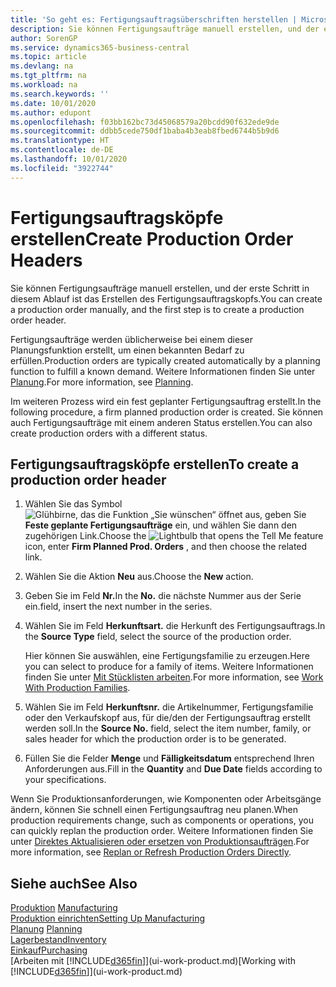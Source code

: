 ```yaml
---
title: 'So geht es: Fertigungsauftragsüberschriften herstellen | Microsoft Docs'
description: Sie können Fertigungsaufträge manuell erstellen, und der erste Schritt in diesem Ablauf ist das Erstellen des Fertigungsauftragskopfs.
author: SorenGP
ms.service: dynamics365-business-central
ms.topic: article
ms.devlang: na
ms.tgt_pltfrm: na
ms.workload: na
ms.search.keywords: ''
ms.date: 10/01/2020
ms.author: edupont
ms.openlocfilehash: f03bb162bc73d45068579a20bcdd90f632ede9de
ms.sourcegitcommit: ddbb5cede750df1baba4b3eab8fbed6744b5b9d6
ms.translationtype: HT
ms.contentlocale: de-DE
ms.lasthandoff: 10/01/2020
ms.locfileid: "3922744"
---
```

# <a name="create-production-order-headers"></a><span data-ttu-id="b7abf-103">Fertigungsauftragsköpfe erstellen</span><span class="sxs-lookup"><span data-stu-id="b7abf-103">Create Production Order Headers</span></span>
<span data-ttu-id="b7abf-104">Sie können Fertigungsaufträge manuell erstellen, und der erste Schritt in diesem Ablauf ist das Erstellen des Fertigungsauftragskopfs.</span><span class="sxs-lookup"><span data-stu-id="b7abf-104">You can create a production order manually, and the first step is to create a production order header.</span></span>

<span data-ttu-id="b7abf-105">Fertigungsaufträge werden üblicherweise bei einem dieser Planungsfunktion erstellt, um einen bekannten Bedarf zu erfüllen.</span><span class="sxs-lookup"><span data-stu-id="b7abf-105">Production orders are typically created automatically by a planning function to fulfill a known demand.</span></span> <span data-ttu-id="b7abf-106">Weitere Informationen finden Sie unter [Planung](production-planning.md).</span><span class="sxs-lookup"><span data-stu-id="b7abf-106">For more information, see [Planning](production-planning.md).</span></span>   

<span data-ttu-id="b7abf-107">Im weiteren Prozess wird ein fest geplanter Fertigungsauftrag erstellt.</span><span class="sxs-lookup"><span data-stu-id="b7abf-107">In the following procedure, a firm planned production order is created.</span></span> <span data-ttu-id="b7abf-108">Sie können auch Fertigungsaufträge mit einem anderen Status erstellen.</span><span class="sxs-lookup"><span data-stu-id="b7abf-108">You can also create production orders with a different status.</span></span>  

## <a name="to-create-a-production-order-header"></a><span data-ttu-id="b7abf-109">Fertigungsauftragsköpfe erstellen</span><span class="sxs-lookup"><span data-stu-id="b7abf-109">To create a production order header</span></span>  
1.  <span data-ttu-id="b7abf-110">Wählen Sie das Symbol ![Glühbirne, das die Funktion „Sie wünschen“ öffnet](media/ui-search/search_small.png "Was möchten Sie tun?") aus, geben Sie **Feste geplante Fertigungsaufträge** ein, und wählen Sie dann den zugehörigen Link.</span><span class="sxs-lookup"><span data-stu-id="b7abf-110">Choose the ![Lightbulb that opens the Tell Me feature](media/ui-search/search_small.png "Tell me what you want to do") icon, enter **Firm Planned Prod. Orders** , and then choose the related link.</span></span>  
2.  <span data-ttu-id="b7abf-111">Wählen Sie die Aktion **Neu** aus.</span><span class="sxs-lookup"><span data-stu-id="b7abf-111">Choose the **New** action.</span></span>  
3.  <span data-ttu-id="b7abf-112">Geben Sie im Feld **Nr.**</span><span class="sxs-lookup"><span data-stu-id="b7abf-112">In the **No.**</span></span> <span data-ttu-id="b7abf-113">die nächste Nummer aus der Serie ein.</span><span class="sxs-lookup"><span data-stu-id="b7abf-113">field, insert the next number in the series.</span></span>  
4.  <span data-ttu-id="b7abf-114">Wählen Sie im Feld **Herkunftsart.** die Herkunft des Fertigungsauftrags.</span><span class="sxs-lookup"><span data-stu-id="b7abf-114">In the **Source Type** field, select the source of the production order.</span></span>

    <span data-ttu-id="b7abf-115">Hier können Sie auswählen, eine Fertigungsfamilie zu erzeugen.</span><span class="sxs-lookup"><span data-stu-id="b7abf-115">Here you can select to produce for a family of items.</span></span> <span data-ttu-id="b7abf-116">Weitere Informationen finden Sie unter [Mit Stücklisten arbeiten](production-how-work-family.md).</span><span class="sxs-lookup"><span data-stu-id="b7abf-116">For more information, see [Work With Production Families](production-how-work-family.md).</span></span>
5.  <span data-ttu-id="b7abf-117">Wählen Sie im Feld **Herkunftsnr.** die Artikelnummer, Fertigungsfamilie oder den Verkaufskopf aus, für die/den der Fertigungsauftrag erstellt werden soll.</span><span class="sxs-lookup"><span data-stu-id="b7abf-117">In the **Source No.** field, select the item number, family, or sales header for which the production order is to be generated.</span></span>  
6.  <span data-ttu-id="b7abf-118">Füllen Sie die Felder **Menge** und **Fälligkeitsdatum** entsprechend Ihren Anforderungen aus.</span><span class="sxs-lookup"><span data-stu-id="b7abf-118">Fill in the **Quantity** and **Due Date** fields according to your specifications.</span></span>  

<span data-ttu-id="b7abf-119">Wenn Sie Produktionsanforderungen, wie Komponenten oder Arbeitsgänge ändern, können Sie schnell einen Fertigungsauftrag neu planen.</span><span class="sxs-lookup"><span data-stu-id="b7abf-119">When production requirements change, such as components or operations, you can quickly replan the production order.</span></span> <span data-ttu-id="b7abf-120">Weitere Informationen finden Sie unter [Direktes Aktualisieren oder ersetzen von Produktionsaufträgen](production-how-to-replan-refresh-production-orders.md).</span><span class="sxs-lookup"><span data-stu-id="b7abf-120">For more information, see [Replan or Refresh Production Orders Directly](production-how-to-replan-refresh-production-orders.md).</span></span> 

## <a name="see-also"></a><span data-ttu-id="b7abf-121">Siehe auch</span><span class="sxs-lookup"><span data-stu-id="b7abf-121">See Also</span></span>  
<span data-ttu-id="b7abf-122">[Produktion](production-manage-manufacturing.md)  </span><span class="sxs-lookup"><span data-stu-id="b7abf-122">[Manufacturing](production-manage-manufacturing.md)  </span></span>  
[<span data-ttu-id="b7abf-123">Produktion einrichten</span><span class="sxs-lookup"><span data-stu-id="b7abf-123">Setting Up Manufacturing</span></span>](production-configure-production-processes.md)  
<span data-ttu-id="b7abf-124">[Planung](production-planning.md)    </span><span class="sxs-lookup"><span data-stu-id="b7abf-124">[Planning](production-planning.md)    </span></span>  
[<span data-ttu-id="b7abf-125">Lagerbestand</span><span class="sxs-lookup"><span data-stu-id="b7abf-125">Inventory</span></span>](inventory-manage-inventory.md)  
[<span data-ttu-id="b7abf-126">Einkauf</span><span class="sxs-lookup"><span data-stu-id="b7abf-126">Purchasing</span></span>](purchasing-manage-purchasing.md)  
<span data-ttu-id="b7abf-127">[Arbeiten mit [!INCLUDE[d365fin](includes/d365fin_md.md)]](ui-work-product.md)</span><span class="sxs-lookup"><span data-stu-id="b7abf-127">[Working with [!INCLUDE[d365fin](includes/d365fin_md.md)]](ui-work-product.md)</span></span>
